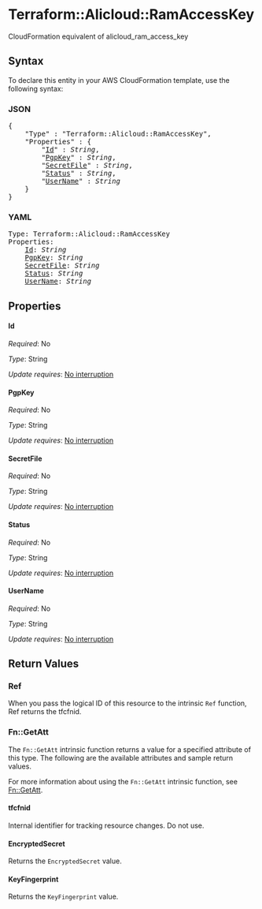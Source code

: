 # Terraform::Alicloud::RamAccessKey

CloudFormation equivalent of alicloud_ram_access_key

## Syntax

To declare this entity in your AWS CloudFormation template, use the following syntax:

### JSON

<pre>
{
    "Type" : "Terraform::Alicloud::RamAccessKey",
    "Properties" : {
        "<a href="#id" title="Id">Id</a>" : <i>String</i>,
        "<a href="#pgpkey" title="PgpKey">PgpKey</a>" : <i>String</i>,
        "<a href="#secretfile" title="SecretFile">SecretFile</a>" : <i>String</i>,
        "<a href="#status" title="Status">Status</a>" : <i>String</i>,
        "<a href="#username" title="UserName">UserName</a>" : <i>String</i>
    }
}
</pre>

### YAML

<pre>
Type: Terraform::Alicloud::RamAccessKey
Properties:
    <a href="#id" title="Id">Id</a>: <i>String</i>
    <a href="#pgpkey" title="PgpKey">PgpKey</a>: <i>String</i>
    <a href="#secretfile" title="SecretFile">SecretFile</a>: <i>String</i>
    <a href="#status" title="Status">Status</a>: <i>String</i>
    <a href="#username" title="UserName">UserName</a>: <i>String</i>
</pre>

## Properties

#### Id

_Required_: No

_Type_: String

_Update requires_: [No interruption](https://docs.aws.amazon.com/AWSCloudFormation/latest/UserGuide/using-cfn-updating-stacks-update-behaviors.html#update-no-interrupt)

#### PgpKey

_Required_: No

_Type_: String

_Update requires_: [No interruption](https://docs.aws.amazon.com/AWSCloudFormation/latest/UserGuide/using-cfn-updating-stacks-update-behaviors.html#update-no-interrupt)

#### SecretFile

_Required_: No

_Type_: String

_Update requires_: [No interruption](https://docs.aws.amazon.com/AWSCloudFormation/latest/UserGuide/using-cfn-updating-stacks-update-behaviors.html#update-no-interrupt)

#### Status

_Required_: No

_Type_: String

_Update requires_: [No interruption](https://docs.aws.amazon.com/AWSCloudFormation/latest/UserGuide/using-cfn-updating-stacks-update-behaviors.html#update-no-interrupt)

#### UserName

_Required_: No

_Type_: String

_Update requires_: [No interruption](https://docs.aws.amazon.com/AWSCloudFormation/latest/UserGuide/using-cfn-updating-stacks-update-behaviors.html#update-no-interrupt)

## Return Values

### Ref

When you pass the logical ID of this resource to the intrinsic `Ref` function, Ref returns the tfcfnid.

### Fn::GetAtt

The `Fn::GetAtt` intrinsic function returns a value for a specified attribute of this type. The following are the available attributes and sample return values.

For more information about using the `Fn::GetAtt` intrinsic function, see [Fn::GetAtt](https://docs.aws.amazon.com/AWSCloudFormation/latest/UserGuide/intrinsic-function-reference-getatt.html).

#### tfcfnid

Internal identifier for tracking resource changes. Do not use.

#### EncryptedSecret

Returns the <code>EncryptedSecret</code> value.

#### KeyFingerprint

Returns the <code>KeyFingerprint</code> value.


